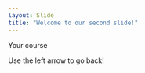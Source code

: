 ```yaml
---
layout: Slide
title: "Welcome to our second slide!"
---
```

Your course

Use the left arrow to go back!
